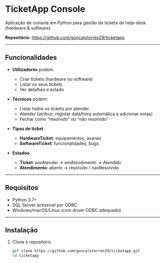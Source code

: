 # TicketApp Console

Aplicação de consola em Python para gestão de tickets de help-desk (hardware & software).

**Repositório:** https://github.com/goncalotorres29/ticketapp

---

## Funcionalidades

- **Utilizadores** podem:
  - Criar tickets (hardware ou software)
  - Listar os seus tickets
  - Ver detalhes e estado

- **Técnicos** podem:
  - Listar todos os tickets por atender
  - Atender (atribuir, registar data/hora automática e adicionar notas)
  - Fechar como “resolvido” ou “não resolvido”

- **Tipos de ticket**  
  - **HardwareTicket**: equipamentos, avarias  
  - **SoftwareTicket**: funcionalidades, bugs  

- **Estados**  
  - **Ticket**: porAtender → emAtendimento → Atendido  
  - **Atendimento**: aberto → resolvido / naoResolvido  

---

## Requisitos

- Python 3.7+  
- SQL Server acessível por ODBC  
- Windows/macOS/Linux (com driver ODBC adequado)  

---

## Instalação

1. Clone o repositório  
   ```bash
   git clone https://github.com/goncalotorres29/ticketapp.git
   cd ticketapp
